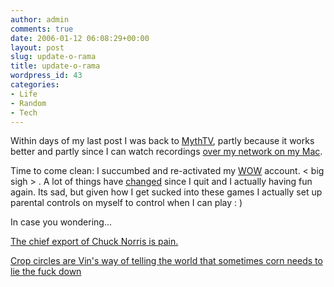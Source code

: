 ```yaml
---
author: admin
comments: true
date: 2006-01-12 06:08:29+00:00
layout: post
slug: update-o-rama
title: update-o-rama
wordpress_id: 43
categories:
- Life
- Random
- Tech
---
```


Within days of my last post I was back to [MythTV](http://www.mythtv.org/), partly because it works better and partly since I can watch recordings [over my network on my Mac](http://www.mythtv.info/moin.cgi/MythOnMacOsx).  

Time to come clean: I succumbed and re-activated my [WOW](http://www.worldofwarcraft.com/) account. < big sigh > . A lot of things have [changed](http://www.worldofwarcraft.com/info/underdev/implemented/) since I quit and I actually having fun again. Its sad, but given how I get sucked into these games I actually set up parental controls on myself to control when I can play : )  

In case you wondering...  

[The chief export of Chuck Norris is pain.](http://www.4q.cc/chuck/index.php?topthirty)  

[Crop circles are Vin's way of telling the world that sometimes corn needs to lie the fuck down](http://www.4q.cc/vin/index.php?topthirty)
